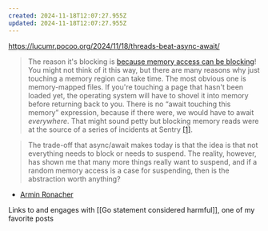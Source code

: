 ```yaml
---
created: 2024-11-18T12:07:27.955Z
updated: 2024-11-18T12:07:27.955Z
---
```

https://lucumr.pocoo.org/2024/11/18/threads-beat-async-await/

 >The reason it's blocking is [because memory access can be blocking](https://huonw.github.io/blog/2024/08/async-hazard-mmap/)! You might not think of it this way, but there are many reasons why just touching a memory region can take time. The most obvious one is memory-mapped files. If you're touching a page that hasn't been loaded yet, the operating system will have to shovel it into memory before returning back to you. There is no “await touching this memory” expression, because if there were, we would have to await _everywhere_. That might sound petty but blocking memory reads were at the source of a series of incidents at Sentry [[1]](https://lucumr.pocoo.org/2024/11/18/threads-beat-async-await/#footnote-1).

> The trade-off that async/await makes today is that the idea is that not everything needs to block or needs to suspend. The reality, however, has shown me that many more things really want to suspend, and if a random memory access is a case for suspending, then is the abstraction worth anything?

- [Armin Ronacher](https://lucumr.pocoo.org/2024/11/18/threads-beat-async-await/)

Links to and engages with [[Go statement considered harmful]], one of my favorite posts